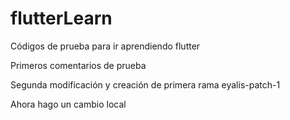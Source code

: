 # flutterLearn

Códigos de prueba para ir aprendiendo flutter

Primeros comentarios de prueba

Segunda modificación y creación de primera rama eyalis-patch-1

Ahora hago un cambio local
